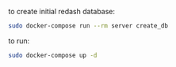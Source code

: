 to create initial redash database:

```bash
sudo docker-compose run --rm server create_db
```

to run:

```bash
sudo docker-compose up -d
```
